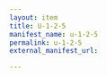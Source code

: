 ```yaml
---
layout: item
title: U-1-2-5
manifest_name: u-1-2-5
permalink: u-1-2-5
external_manifest_url: 

---
```

<!-- Add an essay or interpretive material below this line,
using HTML or markdown.  Do not modify this file above this line -->
